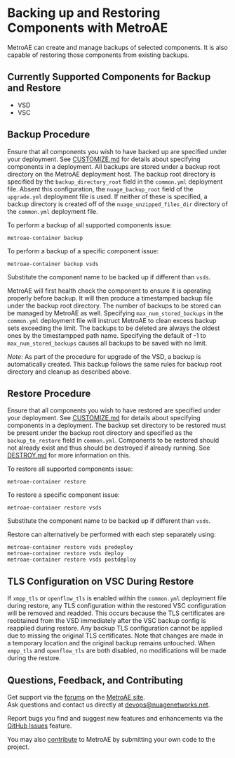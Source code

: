 # Backing up and Restoring Components with MetroAE

MetroAE can create and manage backups of selected components.  It is also capable of restoring those components from existing backups.

## Currently Supported Components for Backup and Restore

* VSD
* VSC

## Backup Procedure

Ensure that all components you wish to have backed up are specified under your deployment.  See [CUSTOMIZE.md](CUSTOMIZE.md) for details about specifying components in a deployment.  All backups are stored under a backup root directory on the MetroAE deployment host.  The backup root directory is specified by the `backup_directory_root` field in the `common.yml` deployment file.  Absent this configuration, the `nuage_backup_root` field of the `upgrade.yml` deployment file is used.  If neither of these is specified, a backup directory is created off of the `nuage_unzipped_files_dir` directory of the `common.yml` deployment file.

To perform a backup of all supported components issue:

    metroae-container backup

To perform a backup of a specific component issue:

    metroae-container backup vsds

Substitute the component name to be backed up if different than `vsds`.

MetroAE will first health check the component to ensure it is operating properly before backup.  It will then produce a timestamped backup file under the backup root directory.  The number of backups to be stored can be managed by MetroAE as well.  Specifying `max_num_stored_backups` in the `common.yml` deployment file will instruct MetroAE to clean excess backup sets exceeding the limit.  The backups to be deleted are always the oldest ones by the timestampped path name.  Specifying the default of -1 to `max_num_stored_backups` causes all backups to be saved with no limit.

*Note*: As part of the procedure for upgrade of the VSD, a backup is automatically created.  This backup follows the same rules for backup root directory and cleanup as described above.

## Restore Procedure

Ensure that all components you wish to have restored are specified under your deployment.  See [CUSTOMIZE.md](CUSTOMIZE.md) for details about specifying components in a deployment.  The backup set directory to be restored must be present under the backup root directory and specified as the `backup_to_restore` field in `common.yml`.  Components to be restored should not already exist and thus should be destroyed if already running.  See [DESTROY.md](DESTROY.md) for more information on this.

To restore all supported components issue:

    metroae-container restore

To restore a specific component issue:

    metroae-container restore vsds

Substitute the component name to be backed up if different than `vsds`.

Restore can alternatively be performed with each step separately using:

    metroae-container restore vsds predeploy
    metroae-container restore vsds deploy
    metroae-container restore vsds postdeploy

## TLS Configuration on VSC During Restore

If `xmpp_tls` or `openflow_tls` is enabled within the `common.yml` deployment file during restore, any TLS configuration within the restored VSC configuration will be removed and readded.  This occurs because the TLS certificates are reobtained from the VSD immediately after the VSC backup config is reapplied during restore.  Any backup TLS configuration cannot be applied due to missing the original TLS certificates.  Note that changes are made in a temporary location and the original backup remains untouched.  When `xmpp_tls` and `openflow_tls` are both disabled, no modifications will be made during the restore. 

## Questions, Feedback, and Contributing  
Get support via the [forums](https://devops.nuagenetworks.net/forums/) on the [MetroAE site](https://devops.nuagenetworks.net/).  
Ask questions and contact us directly at [devops@nuagenetworks.net](mailto:devops@nuagenetworks.net "send email to nuage-metro project").
 
Report bugs you find and suggest new features and enhancements via the [GitHub Issues](https://github.com/nuagenetworks/nuage-metro/issues "nuage-metro issues") feature.

You may also [contribute](../CONTRIBUTING.md) to MetroAE by submitting your own code to the project.
